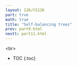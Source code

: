 ```yaml
---
layout: 126/CS126
part: true
math: true
title: "Self-balancing trees"
prev: part9.html
nextt: part11.html
---
```


<br\>

* TOC
{:toc}
